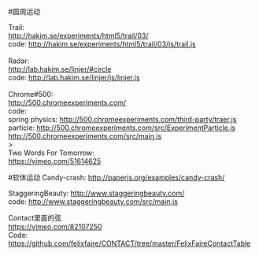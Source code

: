 #圆周运动

Trail:<br>
http://hakim.se/experiments/html5/trail/03/<br>
code:
http://hakim.se/experiments/html5/trail/03/js/trail.js<br><br>
Radar:<br>
http://lab.hakim.se/linjer/#circle<br>
code:
http://lab.hakim.se/linjer/js/linjer.js<br><br>
Chrome#500:<br>
http://500.chromeexperiments.com/<br>
code:<br>
spring physics: http://500.chromeexperiments.com/third-party/traer.js<br>
particle: http://500.chromeexperiments.com/src/ExperimentParticle.js<br>
http://500.chromeexperiments.com/src/main.js<br>><br>
Two Words For Tomorrow:<br>
https://vimeo.com/51614625


#软体运动
Candy-crash:
http://paperjs.org/examples/candy-crash/<br>

StaggeringBeauty:
http://www.staggeringbeauty.com/<br>
code:
http://www.staggeringbeauty.com/src/main.js<br>

Contact里面的弦<br>
https://vimeo.com/82107250<br>
Code:<br>
https://github.com/felixfaire/CONTACT/tree/master/FelixFaireContactTable<br>
